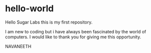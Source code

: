 # hello-world
Hello Sugar Labs
this is my first repository.

I am new to coding but i have always been fascinated by the world of computers.
I would like to thank you for giving me this opportunity.

NAVANEETH
